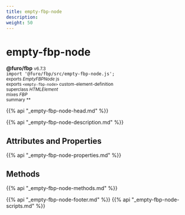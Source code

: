 ```yaml
---
title: empty-fbp-node
description: 
weight: 50
---
```


# empty-fbp-node
**@furo/fbp** <small>v6.7.3</small>
<br>`import '@furo/fbp/src/empty-fbp-node.js';`<small>
<br>exports *EmptyFBPNode* js
<br>exports `<empty-fbp-node>` custom-element-definition
<br>superclass *HTMLElement*
<br> mixes *FBP*</small>
<br><small>summary **</small>

{{% api "_empty-fbp-node-head.md" %}}



{{% api "_empty-fbp-node-description.md" %}}


## Attributes and Properties
{{% api "_empty-fbp-node-properties.md" %}}




















## Methods
{{% api "_empty-fbp-node-methods.md" %}}






















{{% api "_empty-fbp-node-footer.md" %}}
{{% api "_empty-fbp-node-scripts.md" %}}
